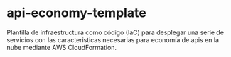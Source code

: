 # api-economy-template
Plantilla de infraestructura como código (IaC) para desplegar una serie de servicios con las caracteristicas necesarias para economía de apis en la nube mediante AWS CloudFormation.
